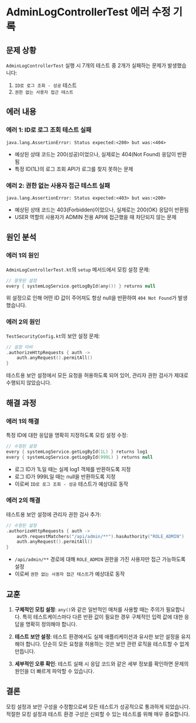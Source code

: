 # AdminLogControllerTest 에러 수정 기록

## 문제 상황
`AdminLogControllerTest` 실행 시 7개의 테스트 중 2개가 실패하는 문제가 발생했습니다:
1. `ID로 로그 조회 - 성공` 테스트
2. `권한 없는 사용자 접근 테스트`

## 에러 내용

### 에러 1: ID로 로그 조회 테스트 실패
```
java.lang.AssertionError: Status expected:<200> but was:<404>
```
- 예상된 상태 코드는 200(성공)이었으나, 실제로는 404(Not Found) 응답이 반환됨
- 특정 ID(1L)의 로그 조회 API가 로그를 찾지 못하는 문제

### 에러 2: 권한 없는 사용자 접근 테스트 실패
```
java.lang.AssertionError: Status expected:<403> but was:<200>
```
- 예상된 상태 코드는 403(Forbidden)이었으나, 실제로는 200(OK) 응답이 반환됨
- USER 역할의 사용자가 ADMIN 전용 API에 접근했을 때 차단되지 않는 문제

## 원인 분석

### 에러 1의 원인
`AdminLogControllerTest.kt`의 `setup` 메서드에서 모킹 설정 문제:
```kotlin
// 잘못된 설정
every { systemLogService.getLogById(any()) } returns null
```

위 설정으로 인해 어떤 ID 값이 주어져도 항상 null을 반환하여 `404 Not Found`가 발생했습니다.

### 에러 2의 원인
`TestSecurityConfig.kt`의 보안 설정 문제:
```kotlin
// 설정 미비
.authorizeHttpRequests { auth ->
    auth.anyRequest().permitAll()
}
```

테스트용 보안 설정에서 모든 요청을 허용하도록 되어 있어, 관리자 권한 검사가 제대로 수행되지 않았습니다.

## 해결 과정

### 에러 1의 해결
특정 ID에 대한 응답을 명확히 지정하도록 모킹 설정 수정:
```kotlin
// 수정된 설정
every { systemLogService.getLogById(1L) } returns log1
every { systemLogService.getLogById(999L) } returns null
```

- 로그 ID가 1L일 때는 실제 log1 객체를 반환하도록 지정
- 로그 ID가 999L일 때는 null을 반환하도록 지정
- 이로써 `ID로 로그 조회 - 성공` 테스트가 예상대로 동작

### 에러 2의 해결
테스트용 보안 설정에 관리자 권한 검사 추가:
```kotlin
// 수정된 설정
.authorizeHttpRequests { auth ->
    auth.requestMatchers("/api/admin/**").hasAuthority("ROLE_ADMIN")
    auth.anyRequest().permitAll()
}
```

- `/api/admin/**` 경로에 대해 `ROLE_ADMIN` 권한을 가진 사용자만 접근 가능하도록 설정
- 이로써 `권한 없는 사용자 접근 테스트`가 예상대로 동작

## 교훈
1. **구체적인 모킹 설정**: `any()`와 같은 일반적인 매처를 사용할 때는 주의가 필요합니다. 특히 테스트케이스마다 다른 반환 값이 필요한 경우 구체적인 입력 값에 대한 응답을 명확히 정의해야 합니다.

2. **테스트 보안 설정**: 테스트 환경에서도 실제 애플리케이션과 유사한 보안 설정을 유지해야 합니다. 단순히 모든 요청을 허용하는 것은 보안 관련 로직을 테스트할 수 없게 만듭니다.

3. **세부적인 오류 확인**: 테스트 실패 시 응답 코드와 같은 세부 정보를 확인하면 문제의 원인을 더 빠르게 파악할 수 있습니다.

## 결론
모킹 설정과 보안 구성을 수정함으로써 모든 테스트가 성공적으로 통과하게 되었습니다. 적절한 모킹 설정과 테스트 환경 구성은 신뢰할 수 있는 테스트를 위해 매우 중요합니다. 